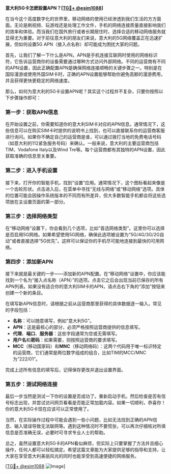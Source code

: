 **意大利5G卡怎麽設置APN？[[TG💪+ @esim1088](https://t.me/s/esim1088)]**

在当今这个高度数字化的世界里，移动网络的使用已经渗透到我们生活的方方面面。无论是刷视频、玩游戏还是处理工作文件，手机的网络连接质量直接影响我们的效率和体验。而当我们在国外旅行或者长期居住时，选择合适的移动网络服务就显得尤为重要。对于前往意大利的朋友们来说，意大利的5G网络覆盖正在迅速扩展，但如何设置5G APN（接入点名称）却可能成为困扰大家的问题。

首先，让我们了解一下什么是APN。APN是手机连接互联网时使用的网络标识符，它告诉运营商你的设备需要通过哪种方式访问外部网络。不同的运营商有不同的APN设置，因此正确配置APN是确保网络连接顺畅的关键步骤之一。特别是在国际漫游或使用外国SIM卡时，正确的APN设置能够帮助你避免高额的漫游费用，并且获得更快更稳定的网络速度。

那么，如何为意大利的5G卡设置APN呢？其实这个过程并不复杂，只要你按照以下步骤操作即可：

### 第一步：获取APN信息

在开始设置之前，你需要知道你的意大利SIM卡对应的APN信息。通常情况下，这些信息可以在购买SIM卡时提供的说明书上找到，也可以直接联系你的运营商客服进行询问。如果你不确定自己的运营商是谁，可以通过拨打当地的免费电话号码（如意大利的112紧急服务号码）来确认。一般来说，意大利的主要运营商包括TIM、Vodafone Italy以及Wind Tre等。每个运营商都有其独特的APN设置，因此获取准确的信息至关重要。

### 第二步：进入手机设置

接下来，打开你的智能手机，找到“设置”应用。通常情况下，这个图标看起来像是一个齿轮形状。点击进入后，在菜单中寻找“无线与网络”或“移动网络”选项。具体的位置可能会因操作系统版本的不同而有所差异，但大多数智能手机都会将这些选项放在主设置页面的第一部分。

### 第三步：选择网络类型

在“移动网络”设置下，你会看到几个选项，比如“首选网络类型”。这里你可以选择是否启用5G网络。如果希望使用5G网络，确保此选项被设置为“5G/4G/3G/2G自动”或者直接选择“5G优先”。这样可以保证你的手机尽可能地连接到最快的可用网络。

### 第四步：添加新APN

接下来就是最关键的一步——添加新的APN配置。在“移动网络”设置中，你应该能找到一个名为“接入点名称（APN）”的选项。点击它之后会出现当前已保存的所有APN列表。如果没有适合你的意大利SIM卡的APN，请点击右下角的“添加”按钮来创建一个新的条目。

在填写新APN信息时，请根据之前从运营商那里获得的具体数据逐一输入。常见的字段包括：
- **名称**：可以随意填写，例如“意大利5G”。
- **APN**：这是最核心的部分，必须严格按照运营商提供的信息填写。
- **代理**、**端口**、**服务器**：这些字段通常为空或无需填写。
- **用户名**和**密码**：如果需要，则按照运营商的要求填写。
- **MCC**（移动国家码）和**MNC**（移动网络码）：这两个代码用于唯一标识特定的运营商，它们通常是两位数字组成的组合，比如TIM的MCC/MNC为“222/01”。

完成上述所有信息的填写后，记得保存更改并退出设置界面。

### 第五步：测试网络连接

最后一步当然是测试一下你的设置是否成功了。重新启动手机，然后检查是否有信号标志出现，并尝试访问网页看看是否能正常加载内容。如果一切顺利，恭喜你！你的意大利5G卡现在应该可以正常使用了。

当然，在实际操作过程中可能会遇到一些小问题，比如无法找到正确的APN信息、输入错误导致无法联网等。遇到这种情况时不要慌张，可以再次仔细核对所填信息是否准确无误，必要时可寻求专业人士的帮助。

总之，虽然设置意大利5G卡的APN看似麻烦，但实际上只要掌握了方法并且细心操作，任何人都可以轻松搞定。希望这篇文章能为大家提供足够的指导和支持，让大家在享受意大利美丽风光的同时也能享受到高速便捷的网络服务。

[[TG💪+ @esim1088](https://t.me/s/esim1088) ![Image](https://i.postimg.cc/4NQfJmqS/Snipaste-2025-05-13-00-14-12.png)]